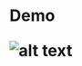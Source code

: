 <h1> Demo
  
![alt text](https://github.com/ducan3007/temp/blob/master/DIctionary1/src/Demo-Dictionary-19020202.png)


